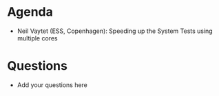 Agenda
======

* Neil Vaytet (ESS, Copenhagen): Speeding up the System Tests using multiple cores

Questions
=========

* Add your questions here
